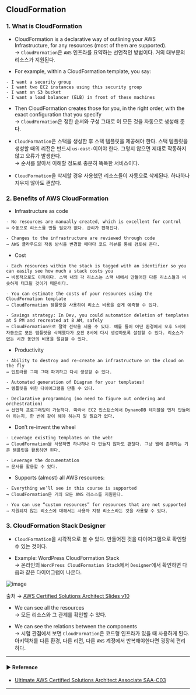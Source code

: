 ## CloudFormation
### 1. What is CloudFormation
- CloudFormation is a declarative way of outlining your AWS Infrastructure, for any resources (most of them are supported).  
→ `CloudFormation`은 `AWS` 인프라를 요약하는 선언적인 방법이다. 거의 대부분의 리소스가 지원된다.

- For example, within a CloudFormation template, you say:
~~~
- I want a security group
- I want two EC2 instances using this security group
- I want an S3 bucket
- I want a load balancer (ELB) in front of these machines
~~~

- Then CloudFormation creates those for you, in the right order, with the exact configuration that you specify  
→ `CloudFormation`은 정한 순서와 구성 그대로 이 모든 것을 자동으로 생성해 준다.

- `CloudFormation`은 스택을 생성한 후 스택 템플릿을 제공해야 한다. 스택 템플릿을 생성할 때의 리전은 반드시 `us-east-`이어야 한다. 그렇지 않으면 제대로 작동하지 않고 오류가 발생한다.  
→ 순서를 알아서 이해할 정도로 충분히 똑똑한 서비스이다. 

- `CloudFormation`을 삭제할 경우 사용했던 리소스들이 자동으로 삭제된다. 하나하나 지우지 않아도 괜찮다.

### 2. Benefits of AWS CloudFormation
- Infrastructure as code
~~~
- No resources are manually created, which is excellent for control
→ 수동으로 리소스를 만들 필요가 없다. 관리가 편해진다.

- Changes to the infrastructure are reviewed through code
→ AWS 클라우드의 작동 방식을 변경할 때마다 코드 리뷰를 통해 검토해 준다. 
~~~

- Cost
~~~
- Each resources within the stack is tagged with an identifier so you can easily see how much a stack costs you
→ 비용적으로도 이득이다. 스택 내의 각 리소스는 스택 내에서 만들어진 다른 리소스들과 비슷하게 태그될 것이기 때문이다.

- You can estimate the costs of your resources using the CloudFormation template
→ CloudFormation 템플릿을 사용하여 리소스 비용을 쉽게 예측할 수 있다.

- Savings strategy: In Dev, you could automation deletion of templates at 5 PM and recreated at 8 AM, safely
→ CloudFormation으로 절약 전략을 세울 수 있다. 예를 들어 어떤 환경에서 오후 5시에 자동으로 모든 템플릿을 삭제했다가 오전 8시에 다시 생성하도록 설정할 수 있다. 리소스가 없는 시간 동안의 비용을 절감할 수 있다.
~~~

- Productivity
~~~
- Ability to destroy and re-create an infrastructure on the cloud on the fly
→ 인프라를 그때 그때 파괴하고 다시 생성할 수 있다.

- Automated generation of Diagram for your templates!
→ 템플릿을 위한 다이어그램을 만들 수 있다.

- Declarative programming (no need to figure out ordering and orchestration)
→ 선언적 프로그래밍이 가능하다. 따라서 EC2 인스턴스에서 DynamoDB 테이블을 먼저 만들어야 하는지, 한 번에 같이 해야 하는지 알 필요가 없다.
~~~

- Don’t re-invent the wheel
~~~
- Leverage existing templates on the web!
→ CloudFormation을 사용하면 하나하나 다 만들지 않아도 괜찮다. 그냥 웹에 존재하는 기존 템플릿을 활용하면 된다.

- Leverage the documentation
→ 문서를 활용할 수 있다. 
~~~

- Supports (almost) all AWS resources:
~~~
- Everything we’ll see in this course is supported
→ CloudFormation은 거의 모든 AWS 리소스를 지원한다.

- You can use “custom resources” for resources that are not supported
→ 지원되지 않는 리소스에 대해서는 사용자 지정 리소스라는 것을 사용할 수 있다.
~~~

### 3. CloudFormation Stack Designer
- `CloudFormation`을 시각적으로 볼 수 있다. 만들어진 것을 다이어그램으로 확인할 수 있는 것이다.

- Example: WordPress CloudFormation Stack  
→ 온라인의 `WordPress CloudFormation Stack`에서 `Designer`에서 확인하면 다음과 같은 다이어그램이 나온다.

![image](https://github.com/sanguk2794/AWS/assets/97398071/17700a22-22ed-4a1a-961e-67150eee31c1)

출처 → [AWS Certified Solutions Architect Slides v10](https://courses.datacumulus.com/downloads/certified-solutions-architect-pn9/)

- We can see all the resources  
→ 모든 리소스와 그 관계를 확인할 수 있다.

- We can see the relations between the components  
→ 시험 관점에서 보면 `CloudFormation`은 코드형 인프라가 있을 때 사용하게 된다. 아키텍처를 다른 환경, 다른 리전, 다른 `AWS` 계정에서 반복해야한다면 굉장히 편리하다.

---
#### ▶ Reference
- [Ultimate AWS Certified Solutions Architect Associate SAA-C03](https://www.udemy.com/course/aws-certified-solutions-architect-associate-saa-c03/)
---
